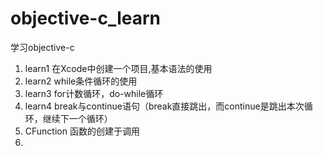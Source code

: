 # objective-c_learn
学习objective-c

1. learn1 在Xcode中创建一个项目,基本语法的使用
2. learn2 while条件循环的使用
3. learn3 for计数循环，do-while循环
4. learn4 break与continue语句（break直接跳出，而continue是跳出本次循环，继续下一个循环）
5. CFunction 函数的创建于调用
6. 